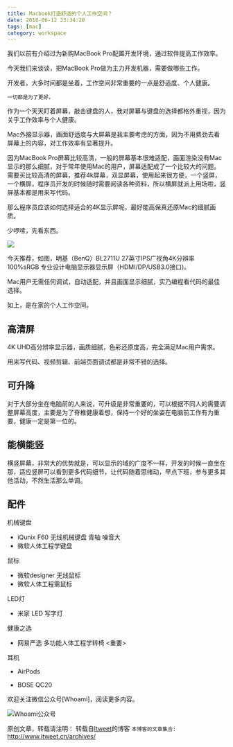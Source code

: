 ```yaml
---
title: Macbook打造舒适的个人工作空间？
date: 2018-06-12 23:34:20
tags: [mac]
category: workspace
---
```


我们以前有介绍过为新购MacBook Pro配置开发环境，通过软件提高工作效率。

今天我们来谈谈，把MacBook Pro做为主力开发机器，需要做哪些工作。

开发者，大多时间都是坐着，工作空间非常重要的一点是舒适度、个人健康。

`一切都是为了更好。`

作为一个天天盯着屏幕，敲击键盘的人，我对屏幕与键盘的选择都格外重视，因为关乎工作效率与个人健康。

Mac外接显示器，画面舒适度与大屏幕是我主要考虑的方面，因为不用费劲去看屏幕上的内容，对工作效率有显著提升。

因为MacBook Pro屏幕比较高清，一般的屏幕基本很难适配，画面渲染没有Mac显示的那么细腻，对于常年使用Mac的用户，屏幕适配成了一个比较大的问题。需要买比较高清的屏幕，推荐4k屏幕，双显屏幕，使用起来很方便，一个竖屏，一个横屏，程序员开发的时候随时需要阅读各种资料，所以横屏就派上用场啦，竖屏基本都是用来写代码。

那么程序员应该如何选择适合的4K显示屏呢，最好能高保真还原Mac的细腻画质。

少啰嗦，先看东西。

![](https://www.itweet.cn/screenshots/BQ-BL2711U.png)

今天推荐，如图，明基（BenQ）BL2711U 27英寸IPS广视角4K分辨率100%sRGB 专业设计电脑显示器显示屏（HDMI/DP/USB3.0接口)。

Mac用户无需任何调试，自动适配，并且画面显示细腻，实乃编程看代码的最佳选择。

如上，是在家的个人工作空间。

## 高清屏

4K UHD高分辨率显示器，画质细腻，色彩还原度高，完全满足Mac用户需求。

用来写代码、视频剪辑、前端页面调试都是非常不错的选择。


## 可升降

对于大部分坐在电脑前的人来说，可升级是非常重要的，可以根据不同人的需要调整屏幕高度，主要是为了脊椎健康着想，保持一个好的坐姿在电脑前工作有为重要，健康一定是第一位的。


## 能横能竖

横竖屏幕，非常大的优势就是，可以显示的域的广度不一样，开发的时候一直坐在那，适应竖屏可以看到更多代码细节，让代码随着思绪动，早点下班，参与更多其他活动，不然生活那么单调。


## 配件

机械键盘

* iQunix F60 无线机械键盘     青轴    噪音大
* 微软人体工程学键盘

鼠标

* 微软designer 无线鼠标
* 微软人体工程需鼠标

LED灯

* 米家  LED 写字灯

健康之选

* 网易严选   多功能人体工程学转椅  <重要>

耳机

* AirPods

* BOSE QC20

欢迎关注微信公众号[Whoami]，阅读更多内容。

![Whoami公众号](https://github.com/itweet/labs/raw/master/common/img/weixin_public.gif)

原创文章，转载请注明： 转载自[Itweet](http://www.itweet.cn)的博客
`本博客的文章集合:` http://www.itweet.cn/archives/


